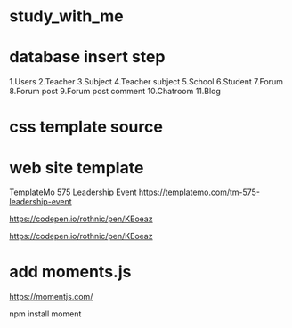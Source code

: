 # study_with_me

# database insert step

1.Users
2.Teacher
3.Subject
4.Teacher subject
5.School
6.Student
7.Forum
8.Forum post
9.Forum post comment
10.Chatroom
11.Blog

# css template source

# web site template

TemplateMo 575 Leadership Event
https://templatemo.com/tm-575-leadership-event

https://codepen.io/rothnic/pen/KEoeaz

https://codepen.io/rothnic/pen/KEoeaz

# add moments.js

https://momentjs.com/

npm install moment
